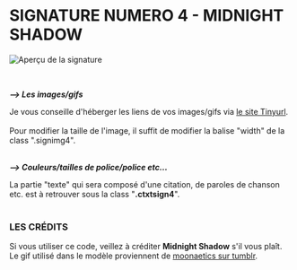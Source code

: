 # SIGNATURE NUMERO 4 - MIDNIGHT SHADOW

![Aperçu de la signature](https://i.goopics.net/yjiyqm.png)
 


<br/>

**_⟶ Les images/gifs_**

Je vous conseille d'héberger les liens de vos images/gifs via [le site Tinyurl](https://tinyurl.com/app[).
<br/> <br/>
Pour modifier la taille de l'image, il suffit de modifier la balise "width" de la class ".signimg4".<br/><br/>

**_⟶ Couleurs/tailles de police/police etc..._**

La partie "texte" qui sera composé d'une citation, de paroles de chanson etc. est à retrouver sous la class "**.ctxtsign4**". <br/><br/>
### LES CRÉDITS

Si vous utiliser ce code, veillez à créditer **Midnight Shadow** s'il vous plaît.
Le gif utilisé dans le modèle proviennent de [moonaetics sur tumblr](https://www.tumblr.com/moonaetics/729249430958702592/song-jia-x-eimystoire?source=share&ref=_tumblr).
